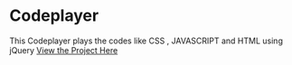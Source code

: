 # Codeplayer
This Codeplayer plays the codes like CSS , JAVASCRIPT and HTML using jQuery
[View the Project Here](https://sammed-123.github.io/Codeplayer/)
